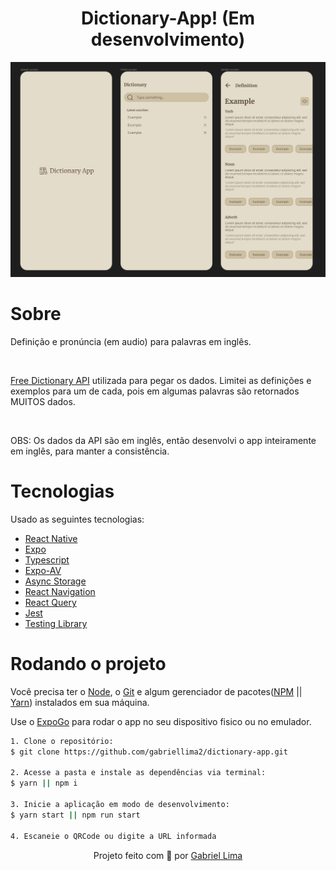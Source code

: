 <h1 align="center">
    Dictionary-App! (Em desenvolvimento)
</h1>

<div align="center">
  <img src="./public/github/figma.jpg" alt="demonstração do projeto" >
</div>

# Sobre

Definição e pronúncia (em audio) para palavras em inglês.

<br />

[Free Dictionary API](https://dictionaryapi.dev/) utilizada para pegar os dados.
Limitei as definições e exemplos para um de cada, pois em algumas palavras são
retornados MUITOS dados.

<br />

OBS: Os dados da API são em inglês, então desenvolvi o app inteiramente em inglês, para manter a consistência.

# Tecnologias

Usado as seguintes tecnologias:

- [React Native](https://reactnative.dev/)
- [Expo](https://expo.dev/)
- [Typescript](https://www.typescriptlang.org/)
- [Expo-AV](https://docs.expo.dev/versions/latest/sdk/av/)
- [Async Storage](https://react-native-async-storage.github.io/async-storage/docs/usage/)
- [React Navigation](https://reactnavigation.org/)
- [React Query](https://react-query-v2.tanstack.com/)
- [Jest](https://jestjs.io/pt-BR/)
- [Testing Library](https://testing-library.com/docs/react-native-testing-library/intro/)

# Rodando o projeto

Você precisa ter o [Node](https://nodejs.org/en/), o [Git](https://git-scm.com/) e algum gerenciador de pacotes([NPM](https://docs.npmjs.com/downloading-and-installing-node-js-and-npm/) || [Yarn](https://classic.yarnpkg.com/lang/en/docs/install)) instalados em sua máquina.

Use o [ExpoGo](https://expo.dev/client) para rodar o app no seu dispositivo fisico ou no emulador.

```bash
1. Clone o repositório:
$ git clone https://github.com/gabriellima2/dictionary-app.git

2. Acesse a pasta e instale as dependências via terminal:
$ yarn || npm i

3. Inicie a aplicação em modo de desenvolvimento:
$ yarn start || npm run start

4. Escaneie o QRCode ou digite a URL informada
```

<p align="center">Projeto feito com 💙 por <a href="https://www.linkedin.com/in/gabriel-lima-860612236">Gabriel Lima</a></p>
